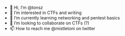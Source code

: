 - 👋 Hi, I’m @tonsz
- 👀 I’m interested in CTFs and writing
- 🌱 I’m currently learning networking and pentest basics
- 💞️ I’m looking to collaborate on CTFs (?) 
- 📫 How to reach me @mistletoni on twitter 

<!---
tonsz/tonsz is a ✨ special ✨ repository because its `README.md` (this file) appears on your GitHub profile.
You can click the Preview link to take a look at your changes.
--->
